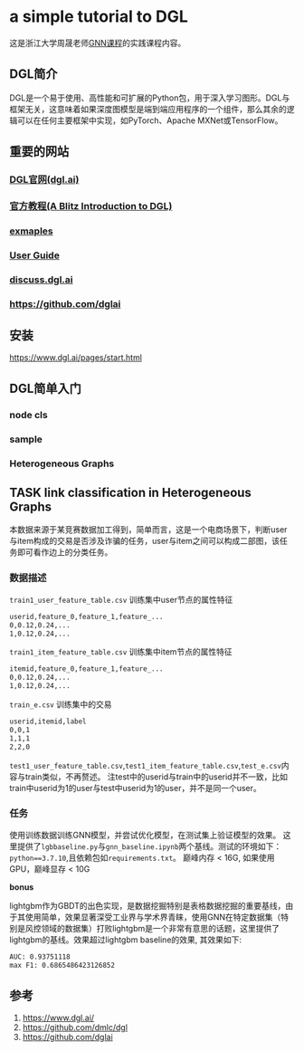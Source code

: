# a simple tutorial to DGL

这是浙江大学周晟老师[GNN课程](https://zhoushengisnoob.github.io/courses/index.html?course=gnn)的实践课程内容。
## DGL简介

DGL是一个易于使用、高性能和可扩展的Python包，用于深入学习图形。DGL与框架无关，这意味着如果深度图模型是端到端应用程序的一个组件，那么其余的逻辑可以在任何主要框架中实现，如PyTorch、Apache MXNet或TensorFlow。


## 重要的网站

### [DGL官网(dgl.ai)](dgl.ai)

### [官方教程(A Blitz Introduction to DGL)](https://docs.dgl.ai/tutorials/blitz/index.html)

### [exmaples](https://github.com/dmlc/dgl/tree/master/examples)

### [User Guide](https://docs.dgl.ai/guide/index.html)

### [discuss.dgl.ai](https://discuss.dgl.ai/)

### https://github.com/dglai


## 安装

https://www.dgl.ai/pages/start.html

## DGL简单入门

### node cls

### sample

### Heterogeneous Graphs

## TASK link classification in Heterogeneous Graphs

本数据来源于某竞赛数据加工得到，简单而言，这是一个电商场景下，判断user与item构成的交易是否涉及诈骗的任务，user与item之间可以构成二部图，该任务即可看作边上的分类任务。

### 数据描述

`train1_user_feature_table.csv` 训练集中user节点的属性特征

```bash
userid,feature_0,feature_1,feature_...
0,0.12,0.24,...
1,0.12,0.24,...
```

`train1_item_feature_table.csv` 训练集中item节点的属性特征

```bash
itemid,feature_0,feature_1,feature_...
0,0.12,0.24,...
1,0.12,0.24,...
```

`train_e.csv` 训练集中的交易

```bash
userid,itemid,label
0,0,1
1,1,1
2,2,0
```

`test1_user_feature_table.csv`,`test1_item_feature_table.csv`,`test_e.csv`内容与train类似，不再赘述。
注test中的userid与train中的userid并不一致，比如train中userid为1的user与test中userid为1的user，并不是同一个user。

### 任务

使用训练数据训练GNN模型，并尝试优化模型，在测试集上验证模型的效果。
这里提供了`lgbbaseline.py`与`gnn_baseline.ipynb`两个基线。测试的环境如下：
`python==3.7.10`,且依赖包如`requirements.txt`。
巅峰内存 < 16G, 如果使用GPU，巅峰显存 <  10G


**bonus**

lightgbm作为GBDT的出色实现，是数据挖掘特别是表格数据挖掘的重要基线，由于其使用简单，效果显著深受工业界与学术界青睐，使用GNN在特定数据集（特别是风控领域的数据集）打败lightgbm是一个非常有意思的话题，这里提供了lightgbm的基线。效果超过lightgbm baseline的效果, 其效果如下:
```bash
AUC: 0.93751118
max F1: 0.6865486423126852
```

## 参考

1. https://www.dgl.ai/
2. https://github.com/dmlc/dgl
3. https://github.com/dglai